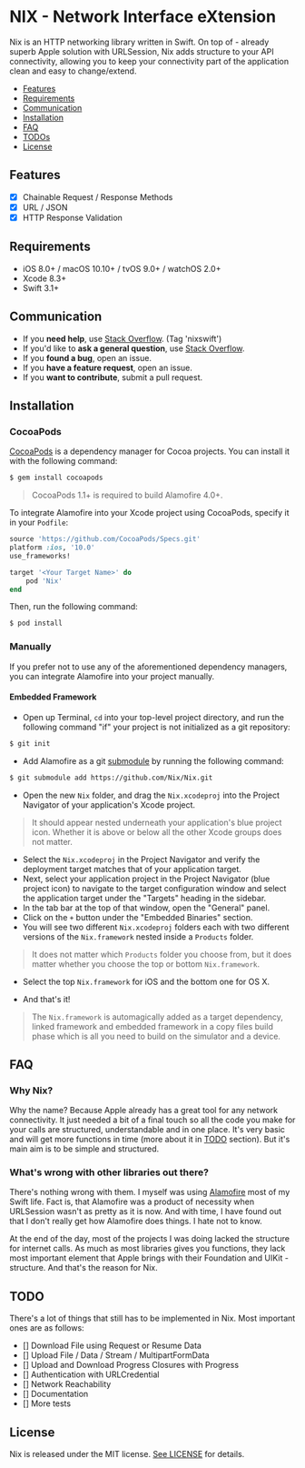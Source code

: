 #  NIX - Network Interface eXtension

Nix is an HTTP networking library written in Swift. On top of - already superb Apple solution with URLSession, Nix adds structure to your API connectivity, allowing you to keep your connectivity part of the application clean and easy to change/extend.

- [Features](#features)
- [Requirements](#requirements)
- [Communication](#communication)
- [Installation](#installation)
- [FAQ](#faq)
- [TODOs](#todo)
- [License](#license)

## Features

- [x] Chainable Request / Response Methods
- [x] URL / JSON
- [x] HTTP Response Validation

## Requirements

- iOS 8.0+ / macOS 10.10+ / tvOS 9.0+ / watchOS 2.0+
- Xcode 8.3+
- Swift 3.1+

## Communication
- If you **need help**, use [Stack Overflow](http://stackoverflow.com/questions/tagged/nixswift). (Tag 'nixswift')
- If you'd like to **ask a general question**, use [Stack Overflow](http://stackoverflow.com/questions/tagged/nixswift).
- If you **found a bug**, open an issue.
- If you **have a feature request**, open an issue.
- If you **want to contribute**, submit a pull request.

## Installation

### CocoaPods

[CocoaPods](http://cocoapods.org) is a dependency manager for Cocoa projects. You can install it with the following command:

```bash
$ gem install cocoapods
```

> CocoaPods 1.1+ is required to build Alamofire 4.0+.

To integrate Alamofire into your Xcode project using CocoaPods, specify it in your `Podfile`:

```ruby
source 'https://github.com/CocoaPods/Specs.git'
platform :ios, '10.0'
use_frameworks!

target '<Your Target Name>' do
    pod 'Nix'
end
```

Then, run the following command:

```bash
$ pod install
```

### Manually

If you prefer not to use any of the aforementioned dependency managers, you can integrate Alamofire into your project manually.

#### Embedded Framework

- Open up Terminal, `cd` into your top-level project directory, and run the following command "if" your project is not initialized as a git repository:

```bash
$ git init
```

- Add Alamofire as a git [submodule](http://git-scm.com/docs/git-submodule) by running the following command:

```bash
$ git submodule add https://github.com/Nix/Nix.git
```

- Open the new `Nix` folder, and drag the `Nix.xcodeproj` into the Project Navigator of your application's Xcode project.

> It should appear nested underneath your application's blue project icon. Whether it is above or below all the other Xcode groups does not matter.

- Select the `Nix.xcodeproj` in the Project Navigator and verify the deployment target matches that of your application target.
- Next, select your application project in the Project Navigator (blue project icon) to navigate to the target configuration window and select the application target under the "Targets" heading in the sidebar.
- In the tab bar at the top of that window, open the "General" panel.
- Click on the `+` button under the "Embedded Binaries" section.
- You will see two different `Nix.xcodeproj` folders each with two different versions of the `Nix.framework` nested inside a `Products` folder.

> It does not matter which `Products` folder you choose from, but it does matter whether you choose the top or bottom `Nix.framework`.

- Select the top `Nix.framework` for iOS and the bottom one for OS X.


- And that's it!

> The `Nix.framework` is automagically added as a target dependency, linked framework and embedded framework in a copy files build phase which is all you need to build on the simulator and a device.

## FAQ

### Why Nix?

Why the name? Because Apple already has a great tool for any network connectivity. It just needed a bit of a final touch so all the code you make for your calls are structured, understandable and in one place. It's very basic and will get more functions in time (more about it in [TODO](#todo) section). But it's main aim is to be simple and structured.

### What's wrong with other libraries out there?

There's nothing wrong with them. I myself was using [Alamofire](https://github.com/Alamofire/Alamofire) most of my Swift life. Fact is, that Alamofire was a product of necessity when URLSession wasn't as pretty as it is now. And with time, I have found out that I don't really get how Alamofire does things. I hate not to know.

At the end of the day, most of the projects I was doing lacked the structure for internet calls. As much as most libraries gives you functions, they lack most important element that Apple brings with their Foundation and UIKit - structure. And that's the reason for Nix.

## TODO

There's a lot of things that still has to be implemented in Nix. Most important ones are as follows:

- []  Download File using Request or Resume Data
- [] Upload File / Data / Stream / MultipartFormData
- [] Upload and Download Progress Closures with Progress
- [] Authentication with URLCredential
- [] Network Reachability
- [] Documentation
- [] More tests

## License

Nix is released under the MIT license. [See LICENSE](https://github.com/NovaProj/Nix/blob/master/LICENSE) for details.

